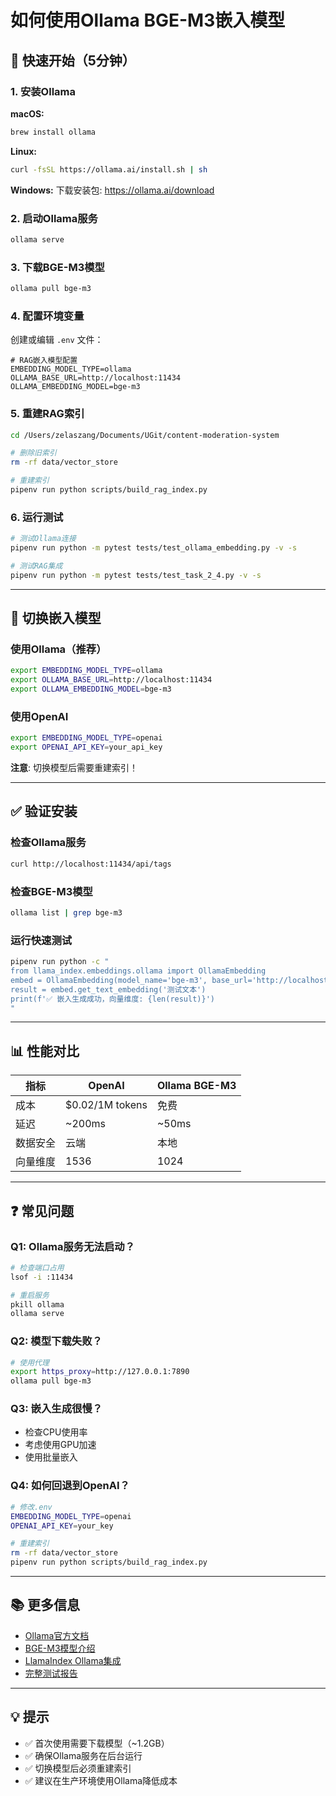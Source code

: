 # 如何使用Ollama BGE-M3嵌入模型

## 🚀 快速开始（5分钟）

### 1. 安装Ollama

**macOS:**
```bash
brew install ollama
```

**Linux:**
```bash
curl -fsSL https://ollama.ai/install.sh | sh
```

**Windows:**
下载安装包: https://ollama.ai/download

### 2. 启动Ollama服务

```bash
ollama serve
```

### 3. 下载BGE-M3模型

```bash
ollama pull bge-m3
```

### 4. 配置环境变量

创建或编辑 `.env` 文件：
```env
# RAG嵌入模型配置
EMBEDDING_MODEL_TYPE=ollama
OLLAMA_BASE_URL=http://localhost:11434
OLLAMA_EMBEDDING_MODEL=bge-m3
```

### 5. 重建RAG索引

```bash
cd /Users/zelaszang/Documents/UGit/content-moderation-system

# 删除旧索引
rm -rf data/vector_store

# 重建索引
pipenv run python scripts/build_rag_index.py
```

### 6. 运行测试

```bash
# 测试Ollama连接
pipenv run python -m pytest tests/test_ollama_embedding.py -v -s

# 测试RAG集成
pipenv run python -m pytest tests/test_task_2_4.py -v -s
```

---

## 🔄 切换嵌入模型

### 使用Ollama（推荐）

```bash
export EMBEDDING_MODEL_TYPE=ollama
export OLLAMA_BASE_URL=http://localhost:11434
export OLLAMA_EMBEDDING_MODEL=bge-m3
```

### 使用OpenAI

```bash
export EMBEDDING_MODEL_TYPE=openai
export OPENAI_API_KEY=your_api_key
```

**注意**: 切换模型后需要重建索引！

---

## ✅ 验证安装

### 检查Ollama服务
```bash
curl http://localhost:11434/api/tags
```

### 检查BGE-M3模型
```bash
ollama list | grep bge-m3
```

### 运行快速测试
```bash
pipenv run python -c "
from llama_index.embeddings.ollama import OllamaEmbedding
embed = OllamaEmbedding(model_name='bge-m3', base_url='http://localhost:11434')
result = embed.get_text_embedding('测试文本')
print(f'✅ 嵌入生成成功，向量维度: {len(result)}')
"
```

---

## 📊 性能对比

| 指标 | OpenAI | Ollama BGE-M3 |
|-----|--------|---------------|
| 成本 | $0.02/1M tokens | 免费 |
| 延迟 | ~200ms | ~50ms |
| 数据安全 | 云端 | 本地 |
| 向量维度 | 1536 | 1024 |

---

## ❓ 常见问题

### Q1: Ollama服务无法启动？
```bash
# 检查端口占用
lsof -i :11434

# 重启服务
pkill ollama
ollama serve
```

### Q2: 模型下载失败？
```bash
# 使用代理
export https_proxy=http://127.0.0.1:7890
ollama pull bge-m3
```

### Q3: 嵌入生成很慢？
- 检查CPU使用率
- 考虑使用GPU加速
- 使用批量嵌入

### Q4: 如何回退到OpenAI？
```bash
# 修改.env
EMBEDDING_MODEL_TYPE=openai
OPENAI_API_KEY=your_key

# 重建索引
rm -rf data/vector_store
pipenv run python scripts/build_rag_index.py
```

---

## 📚 更多信息

- [Ollama官方文档](https://ollama.ai/docs)
- [BGE-M3模型介绍](https://github.com/FlagOpen/FlagEmbedding)
- [LlamaIndex Ollama集成](https://docs.llamaindex.ai/en/stable/examples/embeddings/ollama_embedding/)
- [完整测试报告](./Ollama集成测试报告.md)

---

## 💡 提示

- ✅ 首次使用需要下载模型（~1.2GB）
- ✅ 确保Ollama服务在后台运行
- ✅ 切换模型后必须重建索引
- ✅ 建议在生产环境使用Ollama降低成本
